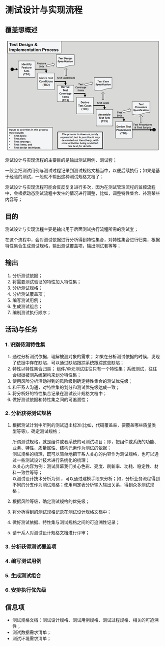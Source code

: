 # 测试设计与实现流程

## 覆盖想概述

![](../../../../../.gitbook/assets/image%20%2895%29.png)

测试设计与实现流程的主要目的是输出测试用例、测试套；

一般会把测试用例与测试过程记录到测试规格文档当中，以便后续执行；如果是基于经验的测试，一般就不输出这种测试规格文档了；

测试设计与实现流程可能会反反复复进行多次，因为在测试管理流程的监控流程中，会根据动态测试流程中发生的情况进行调整，比如，调整特性集合、补测某些内容等；

## 目的

测试设计与实现流程主要是输出用于后面测试执行流程所需的测试套；

在这个流程中，会对测试依据进行分析得到特性集合，对特性集合进行归类，根据特性集合生成测试规格，输出测试覆盖项，输出测试套等等；

## 输出

1. 分析测试依据；
2. 将需要测试验证的特性加入特性集；
3. 分析测试规格；
4. 分析测试覆盖项；
5. 编写测试用例；
6. 生成测试组合；
7. 编制测试执行顺序；

## 活动与任务

### 1. 识别待测特性集

1. 通过分析测试依据，理解被测对象的需求； 如果在分析测试依据的时候，发现了依据中存在缺陷，可以通过缺陷跟踪系统跟踪这些缺陷；
2. 特性以特性集合归类； 组件/单元测试往往只有一个特性集；系统测试，往往会根据被测系统架构来划分特性集；
3. 使用风险分析活动得到的风险级别确定特性集合的测试优先级；
4. 和干系人沟通，对特性集的划分和测试优先级达成一致；
5. 将分析好的特性集合记录在测试设计规格文档中；
6. 做好测试依据和特性集之间的可追溯性；

### 2. 分析获得测试规格

1. 根据测试计划中所列的测试退出标准\(比如，代码覆盖率，要覆盖哪些质量类型等等\)，确定测试规格；

   所谓测试规格，就是组件或者系统的可测试项目；即，把组件或系统的功能、业务、特性、质量属性、结构元素作为测试的依据；  
   测试规格的梳理，既可以简单地把干系人关心的内容作为测试规格，也可以通过一些测试设计技术进行系统化的梳理；  
   以关心内容为例：测试屏幕我们关心色彩、亮度、刷新率、功耗、稳定性、材料一致性等等；  
   以测试设计技术分析为例 ，可以通过建模手段来分析；如，分析业务流程得到不同的分支作为测试规格；使用判定表分析输入输出关系，得到众多测试规格；

2. 根据风险等级，确定测试规格的优先级；
3. 将分析得到的测试规格记录在测试设计规格文档中；
4. 做好测试依据、特性集与测试规格之间的可追溯性记录；
5. 请干系人对测试设计规格文档进行评审；

### 3. 分析获得测试覆盖项

### 4. 编写测试用例

### 5. 生成测试组合

### 6. 安排执行优先级

## 信息项

* 测试规格文档：测试设计规格、测试用例规格、测试过程规格、相关的可追溯性；
* 测试数据需求清单；
* 测试环境需求清单；

